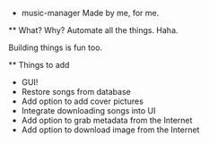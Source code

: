 * music-manager
Made by me, for me.

** What? Why?
Automate all the things. Haha.

Building things is fun too.



** Things to add
- GUI!
- Restore songs from database
- Add option to add cover pictures
- Integrate downloading songs into UI
- Add option to grab metadata from the Internet
- Add option to download image from the Internet
